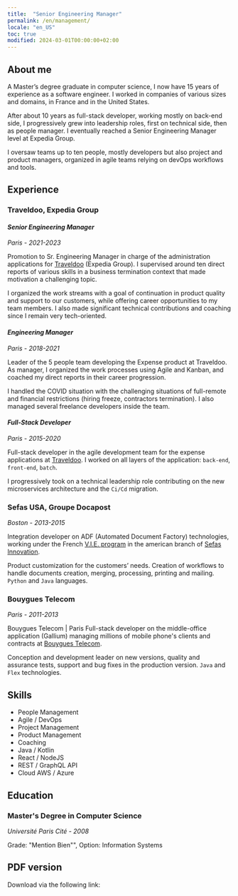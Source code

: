 ```yaml
---
title:  "Senior Engineering Manager"
permalink: /en/management/
locale: "en_US"
toc: true
modified: 2024-03-01T00:00:00+02:00
---
```


## <i class="fa-solid fa-user"></i> About me
A Master’s degree graduate in computer science, I now have 15 years of experience as a software engineer. I worked in companies of various sizes and domains, in France and in the United States.

After about 10 years as full-stack developer, working mostly on back-end side, I progressively grew into leadership roles, first on technical side, then as people manager. I eventually reached a Senior Engineering Manager level at Expedia Group.

I oversaw teams up to ten people, mostly developers but also project and product managers, organized in agile teams relying on devOps workflows and tools.

## <i class="fa-solid fa-building-columns"></i> Experience

### Traveldoo, Expedia Group
#### *Senior Engineering Manager*
*Paris - 2021-2023*

Promotion to Sr. Engineering Manager in charge of the administration applications for [Traveldoo](https://www.linkedin.com/company/traveldoo-technologies/) (Expedia Group). I supervised around ten direct reports of various skills in a business termination context that made motivation a challenging topic.

I organized the work streams with a goal of continuation in product quality and support to our customers, while offering career opportunities to my team members. I also made significant technical contributions and coaching since I remain very tech-oriented.

#### *Engineering Manager*
*Paris - 2018-2021*

Leader of the 5 people team developing the Expense product at Traveldoo. As manager, I organized the work processes using Agile and Kanban, and coached my direct reports in their career progression. 

I handled the COVID situation with the challenging situations of full-remote and financial restrictions (hiring freeze, contractors termination). I also managed several freelance developers inside the team.

#### *Full-Stack Developer*
*Paris - 2015-2020*

Full-stack developer in the agile development team for the expense applications at [Traveldoo](https://www.linkedin.com/company/traveldoo-technologies/). I worked on all layers of the application: `back-end`, `front-end`, `batch`.

I progressively took on a technical leadership role contributing on the new microservices architecture and the `Ci/Cd` migration.

### Sefas USA, Groupe Docapost
*Boston - 2013-2015*

Integration developer on ADF (Automated Document Factory) technologies, working under the French [V.I.E. program](https://www.service-public.fr/particuliers/vosdroits/F10040?lang=en) in the american branch of [Sefas Innovation](https://www.sefas.co.uk/).

Product customization for the customers’ needs. Creation of workflows to handle documents creation, merging, processing, printing and mailing. `Python` and `Java` languages.

### Bouygues Telecom
*Paris - 2011-2013*

Bouygues Telecom | Paris
Full-stack developer on the middle-office application (Gallium) managing millions of mobile phone's clients and contracts at [Bouygues Telecom](https://en.wikipedia.org/wiki/Bouygues_Telecom).

Conception and development leader on new versions, quality and assurance tests, support and bug fixes in the production version.
`Java` and `Flex` technologies.

## <i class="fa-solid fa-code"></i> Skills

- People Management
- Agile / DevOps
- Project Management
- Product Management
- Coaching
- Java / Kotlin
- React / NodeJS
- REST / GraphQL API
- Cloud AWS / Azure

## <i class="fa-solid fa-graduation-cap"></i>  Education

### Master's Degree in Computer Science
*Université Paris Cité - 2008*

Grade: "Mention Bien"", Option: Information Systems

## PDF version

Download via the following link:

><a href="{{ '/assets/documents/resume-arnaud-decolasse-senior-engineering-manager.pdf' | relative_url }}"><i class="fa-solid fa-file-pdf fa-2xl"></i></a>
